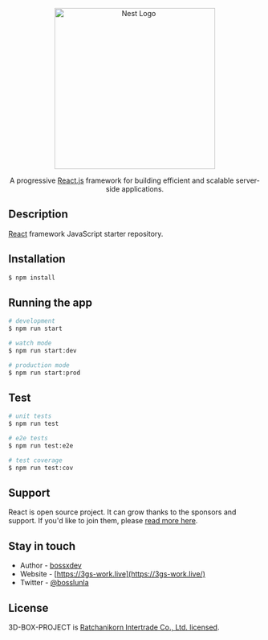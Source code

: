 <p align="center">
  <a href="https://reactjs.org/" target="blank"><img src="https://miro.medium.com/max/578/1*GqKCwu0iDD0h3XRn8OB9Kw.png" width="320" alt="Nest Logo" /></a>
</p>

[circleci-image]: https://img.shields.io/circleci/build/github/nestjs/nest/master?token=abc123def456
[circleci-url]: https://circleci.com/gh/nestjs/nest

  <p align="center">A progressive <a href="http://nodejs.org" target="_blank">React.js</a> framework for building efficient and scalable server-side applications.</p>
  <!--[![Backers on Open Collective](https://opencollective.com/nest/backers/badge.svg)](https://opencollective.com/nest#backer)
  [![Sponsors on Open Collective](https://opencollective.com/nest/sponsors/badge.svg)](https://opencollective.com/nest#sponsor)-->

## Description

[React](https://github.com/reactjs) framework JavaScript starter repository.

## Installation

```bash
$ npm install
```

## Running the app

```bash
# development
$ npm run start

# watch mode
$ npm run start:dev

# production mode
$ npm run start:prod
```

## Test

```bash
# unit tests
$ npm run test

# e2e tests
$ npm run test:e2e

# test coverage
$ npm run test:cov
```

## Support

React is open source project. It can grow thanks to the sponsors and support. If you'd like to join them, please [read more here](https://reactjs.org/docs/getting-started.html).

## Stay in touch

- Author - [bossxdev](bossxdev.medium.com)
- Website - [https://3gs-work.live](https://3gs-work.live/)
- Twitter - [@bosslunla](https://twitter.com/bosslunla)

## License

3D-BOX-PROJECT is [Ratchanikorn Intertrade Co., Ltd. licensed](LICENSE).
